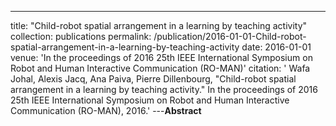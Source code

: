 ---
title: "Child-robot spatial arrangement in a learning by teaching activity"
collection: publications
permalink: /publication/2016-01-01-Child-robot-spatial-arrangement-in-a-learning-by-teaching-activity
date: 2016-01-01
venue: 'In the proceedings of 2016 25th IEEE International Symposium on Robot and Human Interactive Communication (RO-MAN)'
citation: ' Wafa Johal,  Alexis Jacq,  Ana Paiva,  Pierre Dillenbourg, &quot;Child-robot spatial arrangement in a learning by teaching activity.&quot; In the proceedings of 2016 25th IEEE International Symposium on Robot and Human Interactive Communication (RO-MAN), 2016.'
---**Abstract** 
